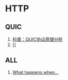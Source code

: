 # HTTP

## QUIC
1. [科普：QUIC协议原理分析](https://zhuanlan.zhihu.com/p/32553477)
2. []


## ALL
1. [What happens when...](https://github.com/alex/what-happens-when)

